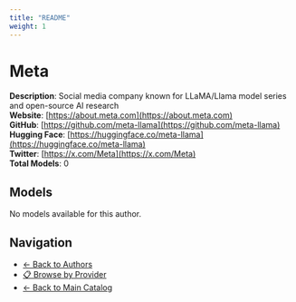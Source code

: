 ```yaml
---
title: "README"
weight: 1
---
```

# Meta

**Description**: Social media company known for LLaMA/Llama model series and open-source AI research  
**Website**: [https://about.meta.com](https://about.meta.com)  
**GitHub**: [https://github.com/meta-llama](https://github.com/meta-llama)  
**Hugging Face**: [https://huggingface.co/meta-llama](https://huggingface.co/meta-llama)  
**Twitter**: [https://x.com/Meta](https://x.com/Meta)  
**Total Models**: 0

## Models

No models available for this author.

## Navigation

- [← Back to Authors](../README.md)
- [📋 Browse by Provider](../../providers/README.md)
- [← Back to Main Catalog](../../README.md)
